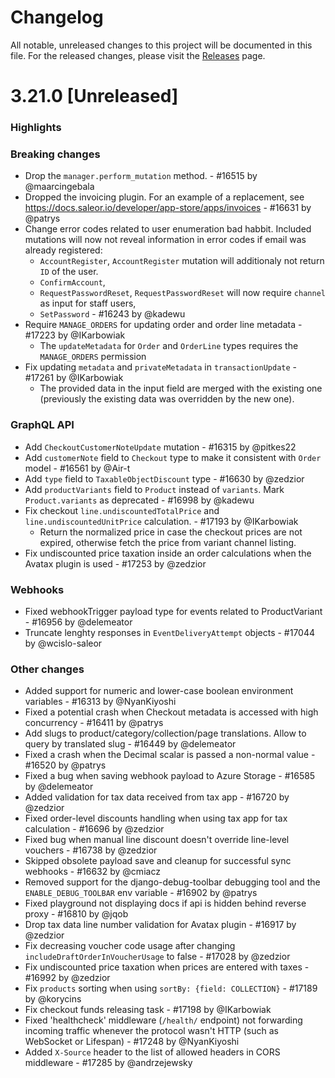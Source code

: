 # Changelog

All notable, unreleased changes to this project will be documented in this file. For the released changes, please visit the [Releases](https://github.com/saleor/saleor/releases) page.

# 3.21.0 [Unreleased]

### Highlights

### Breaking changes

- Drop the `manager.perform_mutation` method. - #16515 by @maarcingebala
- Dropped the invoicing plugin. For an example of a replacement, see https://docs.saleor.io/developer/app-store/apps/invoices - #16631 by @patrys
- Change error codes related to user enumeration bad habbit. Included mutations will now not reveal information in error codes if email was already registered:
  - `AccountRegister`,
    `AccountRegister` mutation will additionaly not return `ID` of the user.
  - `ConfirmAccount`,
  - `RequestPasswordReset`,
    `RequestPasswordReset` will now require `channel` as input for staff users,
  - `SetPassword` - #16243 by @kadewu
- Require `MANAGE_ORDERS` for updating order and order line metadata - #17223 by @IKarbowiak
  - The `updateMetadata` for `Order` and `OrderLine` types requires the `MANAGE_ORDERS` permission
- Fix updating `metadata` and `privateMetadata` in `transactionUpdate` - #17261 by @IKarbowiak
  - The provided data in the input field are merged with the existing one (previously the existing data was overridden by the new one).

### GraphQL API

- Add `CheckoutCustomerNoteUpdate` mutation - #16315 by @pitkes22
- Add `customerNote` field to `Checkout` type to make it consistent with `Order` model - #16561 by @Air-t
- Add `type` field to `TaxableObjectDiscount` type - #16630 by @zedzior
- Add `productVariants` field to `Product` instead of `variants`. Mark `Product.variants` as deprecated - #16998 by @kadewu
- Fix checkout `line.undiscountedTotalPrice` and `line.undiscountedUnitPrice` calculation. - #17193 by @IKarbowiak
  - Return the normalized price in case the checkout prices are not expired, otherwise fetch the price from variant channel listing.
- Fix undiscounted price taxation inside an order calculations when the Avatax plugin is used - #17253 by @zedzior

### Webhooks

- Fixed webhookTrigger payload type for events related to ProductVariant - #16956 by @delemeator
- Truncate lenghty responses in `EventDeliveryAttempt` objects - #17044 by @wcislo-saleor

### Other changes

- Added support for numeric and lower-case boolean environment variables - #16313 by @NyanKiyoshi
- Fixed a potential crash when Checkout metadata is accessed with high concurrency - #16411 by @patrys
- Add slugs to product/category/collection/page translations. Allow to query by translated slug - #16449 by @delemeator
- Fixed a crash when the Decimal scalar is passed a non-normal value - #16520 by @patrys
- Fixed a bug when saving webhook payload to Azure Storage - #16585 by @delemeator
- Added validation for tax data received from tax app - #16720 by @zedzior
- Fixed order-level discounts handling when using tax app for tax calculation - #16696 by @zedzior
- Fixed bug when manual line discount doesn't override line-level vouchers - #16738 by @zedzior
- Skipped obsolete payload save and cleanup for successful sync webhooks - #16632 by @cmiacz
- Removed support for the django-debug-toolbar debugging tool and the `ENABLE_DEBUG_TOOLBAR` env variable - #16902 by @patrys
- Fixed playground not displaying docs if api is hidden behind reverse proxy - #16810 by @jqob
- Drop tax data line number validation for Avatax plugin - #16917 by @zedzior
- Fix decreasing voucher code usage after changing `includeDraftOrderInVoucherUsage` to false - #17028 by @zedzior
- Fix undiscounted price taxation when prices are entered with taxes - #16992 by @zedzior
- Fix `products` sorting when using `sortBy: {field: COLLECTION}` - #17189 by @korycins
- Fix checkout funds releasing task - #17198 by @IKarbowiak
- Fixed 'healthcheck' middleware (`/health/` endpoint) not forwarding incoming traffic whenever the protocol wasn't HTTP (such as WebSocket or Lifespan) - #17248 by @NyanKiyoshi
- Added `X-Source` header to the list of allowed headers in CORS middleware - #17285 by @andrzejewsky